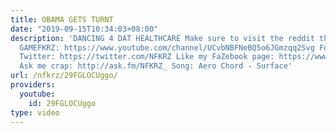 ```yaml
---
title: OBAMA GETS TURNT
date: "2019-09-15T10:34:03+08:00"
description: 'DANCING 4 DAT HEALTHCARE Make sure to visit the reddit thread: http://www.reddit.com/r/montageparodies/comments/2vwwiy/obama_gets_turnt/
  GAMEFKRZ: https://www.youtube.com/channel/UCvbNBFNeBQ5o6JGmzqq2Svg Follow me on
  Twitter: https://twitter.com/NFKRZ Like my FaZebook page: https://www.facebook.com/NFKRZ1
  Ask me crap: http://ask.fm/NFKRZ_ Song: Aero Chord - Surface'
url: /nfkrz/29FGLOCUggo/
providers:
  youtube:
    id: 29FGLOCUggo
type: video
---
```

